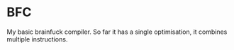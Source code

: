 # BFC
My basic brainfuck compiler.
So far it has a single optimisation, it combines multiple instructions.